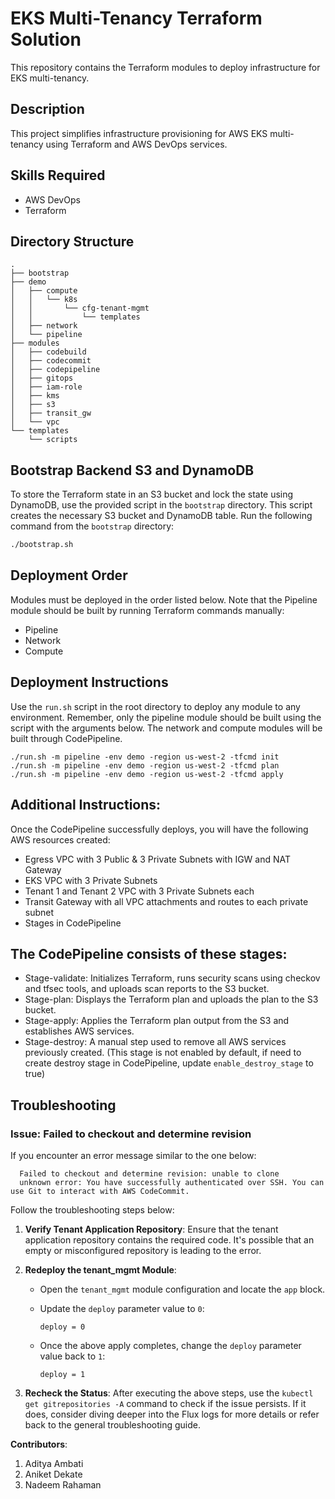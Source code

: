 
# EKS Multi-Tenancy Terraform Solution

This repository contains the Terraform modules to deploy infrastructure for EKS multi-tenancy.

## Description

This project simplifies infrastructure provisioning for AWS EKS multi-tenancy using Terraform and AWS DevOps services.

## Skills Required

- AWS DevOps
- Terraform

## Directory Structure

```
.
├── bootstrap
├── demo
│   ├── compute
│   │   └── k8s
│   │       └── cfg-tenant-mgmt
│   │           └── templates
│   ├── network
│   └── pipeline
├── modules
│   ├── codebuild
│   ├── codecommit
│   ├── codepipeline
│   ├── gitops
│   ├── iam-role
│   ├── kms
│   ├── s3
│   ├── transit_gw
│   └── vpc
└── templates
    └── scripts
```

## Bootstrap Backend S3 and DynamoDB

To store the Terraform state in an S3 bucket and lock the state using DynamoDB, use the provided script in the `bootstrap` directory. This script creates the necessary S3 bucket and DynamoDB table. Run the following command from the `bootstrap` directory:

```sh
./bootstrap.sh
```

## Deployment Order

Modules must be deployed in the order listed below. Note that the Pipeline module should be built by running Terraform commands manually:

- Pipeline
- Network
- Compute

## Deployment Instructions

Use the `run.sh` script in the root directory to deploy any module to any environment. Remember, only the pipeline module should be built using the script with the arguments below. The network and compute modules will be built through CodePipeline.

```
./run.sh -m pipeline -env demo -region us-west-2 -tfcmd init
./run.sh -m pipeline -env demo -region us-west-2 -tfcmd plan
./run.sh -m pipeline -env demo -region us-west-2 -tfcmd apply
```

## Additional Instructions:
Once the CodePipeline successfully deploys, you will have the following AWS resources created:

- Egress VPC with 3 Public & 3 Private Subnets with IGW and NAT Gateway
- EKS VPC with 3 Private Subnets
- Tenant 1 and Tenant 2 VPC with 3 Private Subnets each
- Transit Gateway with all VPC attachments and routes to each private subnet
- Stages in CodePipeline

## The CodePipeline consists of these stages:
- Stage-validate: Initializes Terraform, runs security scans using checkov and tfsec tools, and uploads scan reports to the S3 bucket.
- Stage-plan: Displays the Terraform plan and uploads the plan to the S3 bucket.
- Stage-apply: Applies the Terraform plan output from the S3 and establishes AWS services.
- Stage-destroy: A manual step used to remove all AWS services previously created. (This stage is not enabled by default, if need to create destroy stage in CodePipeline, update `enable_destroy_stage` to true)

## Troubleshooting

### Issue: Failed to checkout and determine revision

If you encounter an error message similar to the one below:

```
  Failed to checkout and determine revision: unable to clone
  unknown error: You have successfully authenticated over SSH. You can use Git to interact with AWS CodeCommit.
```

Follow the troubleshooting steps below:

1. **Verify Tenant Application Repository**: Ensure that the tenant application repository contains the required code. It's possible that an empty or misconfigured repository is leading to the error.

2. **Redeploy the tenant_mgmt Module**:
   
   - Open the `tenant_mgmt` module configuration and locate the `app` block.
   
   - Update the `deploy` parameter value to `0`:
     ```hcl
     deploy = 0
     ```
   - Once the above apply completes, change the `deploy` parameter value back to `1`:
     ```hcl
     deploy = 1
     ```

3. **Recheck the Status**: After executing the above steps, use the `kubectl get gitrepositories -A` command to check if the issue persists. If it does, consider diving deeper into the Flux logs for more details or refer back to the general troubleshooting guide.



**Contributors**:
1. Aditya Ambati
2. Aniket Dekate
3. Nadeem Rahaman

